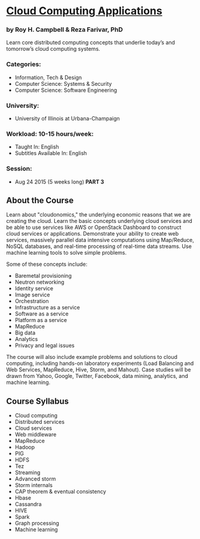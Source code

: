 # [Cloud Computing Applications](https://www.coursera.org/course/cloudapplications "Link to course in Coursera.org")
### by Roy H. Campbell & Reza Farivar, PhD

Learn core distributed computing concepts that underlie today’s and tomorrow’s cloud computing systems.

### Categories:
 - Information, Tech & Design
 - Computer Science: Systems & Security
 - Computer Science: Software Engineering

### University:
 - University of Illinois at Urbana-Champaign

### Workload: 10-15 hours/week:
 - Taught In: English
 - Subtitles Available In: English

### Session:
 - Aug 24 2015 (5 weeks long) **PART 3**

## About the Course
Learn about "cloudonomics," the underlying economic reasons that we are creating the cloud. Learn the basic concepts underlying cloud services and be able to use services like AWS or OpenStack Dashboard to construct cloud services or applications. Demonstrate your ability to create web services, massively parallel data intensive computations using Map/Reduce, NoSQL databases, and real-time processing of real-time data streams. Use machine learning tools to solve simple problems.

Some of these concepts include:
 - Baremetal provisioning
 - Neutron networking
 - Identity service
 - Image service
 - Orchestration
 - Infrastructure as a service
 - Software as a service
 - Platform as a service
 - MapReduce
 - Big data
 - Analytics
 - Privacy and legal issues

The course will also include example problems and solutions to cloud computing, including hands-on laboratory experiments (Load Balancing and Web Services, MapReduce, Hive, Storm, and Mahout). Case studies will be drawn from Yahoo, Google, Twitter, Facebook, data mining, analytics, and machine learning.

## Course Syllabus
 - Cloud computing
 - Distributed services
 - Cloud services
 - Web middleware
 - MapReduce
 - Hadoop
 - PIG
 - HDFS
 - Tez
 - Streaming
 - Advanced storm
 - Storm internals
 - CAP theorem & eventual consistency
 - Hbase
 - Cassandra
 - HIVE
 - Spark
 - Graph processing
 - Machine learning
